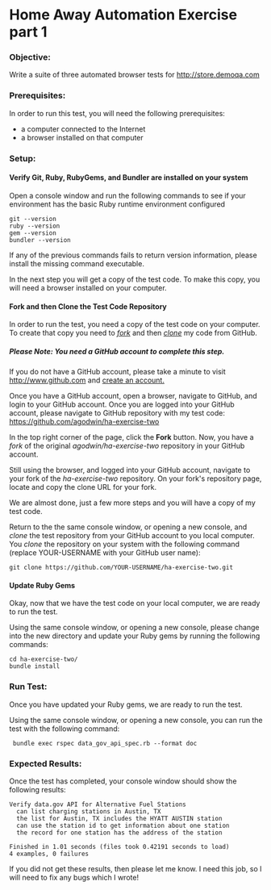 # Home Away Automation Exercise part 1

### Objective:
  Write a suite of three automated browser tests for http://store.demoqa.com

  
### Prerequisites:
  In order to run this test, you will need the following prerequisites:
   * a computer connected to the Internet
   * a browser installed on that computer


### Setup:
#### Verify Git, Ruby, RubyGems, and Bundler are installed on your system
  Open a console window and run the following commands to see if your
  environment has the basic Ruby runtime environment configured

    git --version
    ruby --version
    gem --version
    bundler --version
   
  If any of the previous commands fails to return version information, please
  install the missing command executable.
 
  In the next step you will get a copy of the test code. To make this copy,
  you will need a browser installed on your computer.
 
#### Fork and then Clone the Test Code Repository
  In order to run the test, you need a copy of the test code on your computer.
  To create that copy you need to <a href="https://help.github.com/articles/fork-a-repo/" target=_break><i>fork</i></a> and then <a href="https://help.github.com/articles/cloning-a-repository/" target=_break><i>clone</i></a> my code
  from GitHub.
 
##### <i>Please Note: You need a GitHub account to complete this step.</i>
  If you do not have a GitHub account, please take a minute to visit
  http://www.github.com and <a href="https://help.github.com/articles/signing-up-for-a-new-github-account/" target=_break>create an account.</a>

  Once you have a GitHub account, open a browser, navigate to GitHub, and
  login to your GitHub account. Once you are logged into your GitHub account,
  please navigate to GitHub repository with my test code: https://github.com/agodwin/ha-exercise-two
     
  In the top right corner of the page, click the <b>Fork</b> button. Now, you
  have a <i>fork</i> of the original <i>agodwin/ha-exercise-two</i> repository
  in your GitHub account.
 
  Still using the browser, and logged into your GitHub account, navigate to
  your fork of the <i>ha-exercise-two</i> repository. On your fork's
  repository page, locate and copy the clone URL for your fork.

  We are almost done, just a few more steps and you will have a copy
  of my test code.
 
  Return to the the same console window, or opening a new console, and
  <i>clone</i> the test repository from your GitHub account to you local
  computer. You <i>clone</i> the repository on your system with the
  following command (replace YOUR-USERNAME with your GitHub user name):
 
    git clone https://github.com/YOUR-USERNAME/ha-exercise-two.git
   
#### Update Ruby Gems
  Okay, now that we have the test code on your local computer, we are ready
  to run the test.
 
  Using the same console window, or opening a new console, please change
  into the new directory and update your Ruby gems by running the following
  commands:
 
    cd ha-exercise-two/
    bundle install

   
### Run Test: 
  Once you have updated your Ruby gems, we are ready to run the test.
 
  Using the same console window, or opening a new console, you can run
  the test with the following command:

     bundle exec rspec data_gov_api_spec.rb --format doc

    
### Expected Results: 
  Once the test has completed, your console window should show the following
  results: 
  
    Verify data.gov API for Alternative Fuel Stations
      can list charging stations in Austin, TX
      the list for Austin, TX includes the HYATT AUSTIN station
      can use the station id to get information about one station
      the record for one station has the address of the station
   
    Finished in 1.01 seconds (files took 0.42191 seconds to load)
    4 examples, 0 failures
 
  If you did not get these results, then please let me know. I need this
  job, so I will need to fix any bugs which I wrote! 



